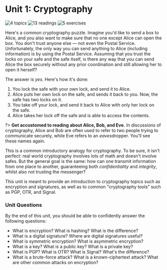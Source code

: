 # Unit 1: Cryptography

![4 topics](https://img.shields.io/badge/Topics-4-success.svg)
![13 readings](https://img.shields.io/badge/Readings-12-yellow.svg)
![5 exercises](https://img.shields.io/badge/Exercises-5-informational.svg)

Here's a common cryptography puzzle. Imagine you'd like to send a box to Alice, and you also want to make sure that no one except Alice can open the box. You don't trust anyone else &mdash; not even the Postal Service. Unfortunately, the only way you can send anything to Alice (including information) is by using the Postal Service. Assuming that you trust the locks on your safe and the safe itself, is there any way that you can send Alice the box securely without any prior coordination and still allowing her to open it herself?

The answer is _yes_. Here's how it's done:

1. You lock the safe with your own lock, and send it to Alice.
2. Alice puts her own lock on the safe, and sends it back to you. Now, the safe has two locks on it.
3. You take off your lock, and send it back to Alice with only her lock on the safe.
4. Alice takes her lock off the safe and is able to access the contents.

?> **Get accustomed to reading about Alice, Bob, and Eve.** In discussions of cryptography, Alice and Bob are often used to refer to two people trying to communicate securely, while Eve refers to an *eaves*dropper. You'll see these names again.

This is a common introductory analogy for cryptography. To be sure, it isn't perfect: real world cryptography involves lots of math and doesn't involve safes. But the general goal is the same: how can one transmit information from one place to another, guaranteeing both _confidentiality_ and _integrity_, whilst also not trusting the messenger?

This unit is meant to provide an introduction to cryptography topics such as encryption and signatures, as well as to common "cryptography tools" such as PGP, OTR, and Signal.

### Unit Questions

By the end of this unit, you should be able to confidently answer the following questions:

* What is encryption? What is hashing? What is the difference?
* What is a digital signature? Where are digital signatures useful?
* What is symmetric encryption? What is asymmetric encryption?
* What is a key? What is a public key? What is a private key?
* What is PGP? What is OTR? What is Signal? What's the difference?
* What is a brute-force attack? What is a known-ciphertext attack? What are other common attacks on encryption?